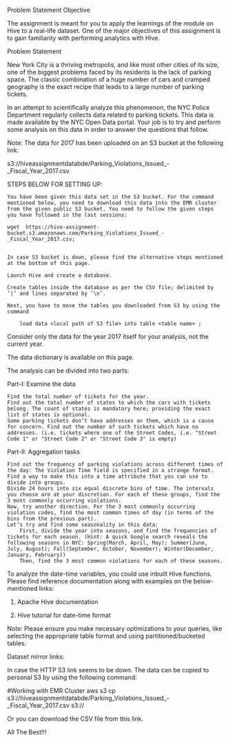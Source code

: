 Problem Statement
Objective

The assignment is meant for you to apply the learnings of the module on Hive to a real-life dataset. One of the major objectives of this assignment is to gain familiarity with performing analytics with Hive.

 
Problem Statement

New York City is a thriving metropolis, and like most other cities of its size, one of the biggest problems faced by its residents is the lack of parking space. The classic combination of a huge number of cars and cramped geography is the exact recipe that leads to a large number of parking tickets.

 

In an attempt to scientifically analyze this phenomenon, the NYC Police Department regularly collects data related to parking tickets. This data is made available by the NYC Open Data portal. Your job is to try and perform some analysis on this data in order to answer the questions that follow.

 

Note: The data for 2017 has been uploaded on an S3 bucket at the following link:

s3://hiveassignmentdatabde/Parking_Violations_Issued_-_Fiscal_Year_2017.csv

 

STEPS BELOW FOR SETTING UP:

    You have been given this data set in the S3 bucket. For the command mentioned below, you need to download this data into the EMR cluster from the given public S3 bucket. You need to follow the given steps you have followed in the last sessions:

    wget  https://hive-assignment-bucket.s3.amazonaws.com/Parking_Violations_Issued_-_Fiscal_Year_2017.csv;

     
    In case S3 bucket is down, please find the alternative steps mentioned at the bottom of this page.

    Launch Hive and create a database. 

    Create tables inside the database as per the CSV file; delimited by ‘|’ and lines separated by ‘\n’.

    Next, you have to move the tables you downloaded from S3 by using the command

        load data <local path of S3 file> into table <table name> ;

         

 

Consider only the data for the year 2017 itself for your analysis, not the current year.

 

The data dictionary is available on this page.


The analysis can be divided into two parts:

 
Part-I: Examine the data

    Find the total number of tickets for the year.
    Find out the total number of states to which the cars with tickets belong. The count of states is mandatory here; providing the exact list of states is optional.
    Some parking tickets don’t have addresses on them, which is a cause for concern. Find out the number of such tickets which have no addresses. (i.e. tickets where one of the Street Codes, i.e. "Street Code 1" or "Street Code 2" or "Street Code 3" is empty)

 
Part-II: Aggregation tasks

    Find out the frequency of parking violations across different times of the day: The Violation Time field is specified in a strange format. Find a way to make this into a time attribute that you can use to divide into groups.
    Divide 24 hours into six equal discrete bins of time. The intervals you choose are at your discretion. For each of these groups, find the 3 most commonly occurring violations.
    Now, try another direction. For the 3 most commonly occurring violation codes, find the most common times of day (in terms of the bins from the previous part).
    Let’s try and find some seasonality in this data:
        First, divide the year into seasons, and find the frequencies of tickets for each season. (Hint: A quick Google search reveals the following seasons in NYC: Spring(March, April, May); Summer(June, July, August); Fall(September, October, November); Winter(December, January, February))
        Then, find the 3 most common violations for each of these seasons.

 

To analyze the date-time variables, you could use inbuilt Hive functions. Please find reference documentation along with examples on the below-mentioned links:

1. Apache Hive documentation

2. Hive tutorial for date-time format

 

Note: Please ensure you make necessary optimizations to your queries, like selecting the appropriate table format and using partitioned/bucketed tables. 

 

Dataset mirror links: 

In case the HTTP S3 link seems to be down. The data can be copied to personal S3 by using the following command:

#Working with EMR Cluster
aws s3 cp s3://hiveassignmentdatabde/Parking_Violations_Issued_-_Fiscal_Year_2017.csv s3://<bucket-name>

Or you can download the CSV file from this link.

 
All The Best!!!